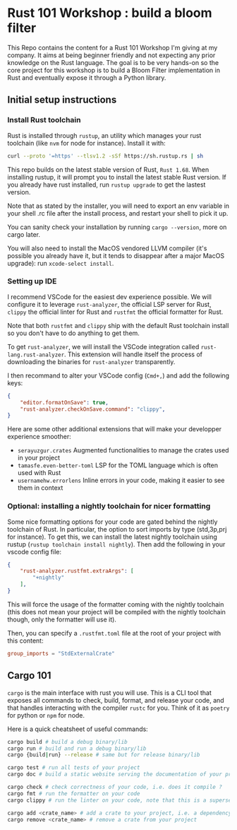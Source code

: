 # Rust 101 Workshop : build a bloom filter

This Repo contains the content for a Rust 101 Workshop I'm giving at my company. It aims at being beginner friendly and not expecting any prior knowledge on the Rust language. The goal is to be very hands-on so the core project for this workshop is to build a Bloom Filter implementation in Rust and eventually expose it through a Python library.

## Initial setup instructions

### Install Rust toolchain
Rust is installed through `rustup`, an utility which manages your rust toolchain (like `nvm` for node for instance). Install it with: 
```bash
curl --proto '=https' --tlsv1.2 -sSf https://sh.rustup.rs | sh
```

This repo builds on the latest stable version of Rust, `Rust 1.68`.
When installing rustup, it will prompt you to install the latest stable Rust version. If you already have rust installed, run `rustup upgrade` to get the lastest version.

Note that as stated by the installer, you will need to export an env variable in your shell .rc file after the install process, and restart your shell to pick it up.

You can sanity check your installation by running `cargo --version`, more on cargo later.

You will also need to install the MacOS vendored LLVM compiler (it's possible you already have it, but it tends to disappear after a major MacOS upgrade): run `xcode-select install`.

### Setting up IDE

I recommend VSCode for the easiest dev experience possible. We will configure it to leverage `rust-analyzer`, the official LSP server for Rust, `clippy` the official linter for Rust and `rustfmt` the official formatter for Rust.

Note that both `rustfmt` and `clippy` ship with the default Rust toolchain install so you don't have to do anything to get them.

To get `rust-analyzer`, we will install the VSCode integration called `rust-lang.rust-analyzer`. This extension will handle itself the process of downloading the binaries for `rust-analyzer` transparently.

I then recommand to alter your VSCode config (`Cmd+,`) and add the following keys:
```json
{
    "editor.formatOnSave": true,
    "rust-analyzer.checkOnSave.command": "clippy",
}
```

Here are some other additional extensions that will make your developper experience smoother:
- `serayuzgur.crates` Augmented functionalities to manage the crates used in your project
- `tamasfe.even-better-toml` LSP for the TOML language which is often used with Rust
- `usernamehw.errorlens` Inline errors in your code, making it easier to see them in context

### Optional: installing a nightly toolchain for nicer formatting
Some nice formatting options for your code are gated behind the nightly toolchain of Rust. In particular, the option to sort imports by type (std,3p,prj for instance). To get this, we can install the latest nightly toolchain using rustup (`rustup toolchain install nightly`). Then add the following in your vscode config file:
```json
{
    "rust-analyzer.rustfmt.extraArgs": [
        "+nightly"
    ],
}
```
This will force the usage of the formatter coming with the nightly toolchain (this does not mean your project will be compiled with the nightly toolchain though, only the formatter will use it).

Then, you can specify a `.rustfmt.toml` file at the root of your project with this content:
```toml
group_imports = "StdExternalCrate"
```

## Cargo 101
`cargo` is the main interface with rust you will use. This is a CLI tool that exposes all commands to check, build, format, and release your code, and that handles interacting with the compiler `rustc` for you. Think of it as `poetry` for python or `npm` for node.

Here is a quick cheatsheet of useful commands:
```bash
cargo build # build a debug binary/lib
cargo run # build and run a debug binary/lib
cargo {build|run} --release # same but for release binary/lib

cargo test # run all tests of your project
cargo doc # build a static website serving the documentation of your project

cargo check # check correctness of your code, i.e. does it compile ?
cargo fmt # run the formatter on your code
cargo clippy # run the linter on your code, note that this is a superset of cargo check

cargo add <crate_name> # add a crate to your project, i.e. a dependency
cargo remove <crate_name> # remove a crate from your project
```
